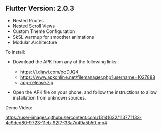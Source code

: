 
## Flutter Version: 2.0.3

- Nested Routes
- Nested Scroll Views
- Custom Theme Configuration
- SkSL warmup for smoother animations
- Modular Architecture

To install:

- Download the APK from any of the following links: 
  - https://i.diawi.com/ooDJQ4
  - https://www.apkonline.net/filemanager.php?username=1027888
  - [app-release.zip](https://github.com/Hegazy360/cp_flutter_2/files/6267143/app-release.zip)

- Open the APK file on your phone, and follow the instructions to allow installation from unknown sources.

Demo Video:

https://user-images.githubusercontent.com/13141632/113771133-4c9ded80-9723-11eb-92f7-33a7d49a5b50.mp4

